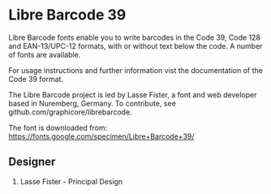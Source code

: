 # Libre Barcode 39

Libre Barcode fonts enable you to write barcodes in the Code 39, Code 128 and
EAN-13/UPC-12 formats, with or without text below the code. A number of fonts
are available.

For usage instructions and further information vist the documentation of the
Code 39 format.

The Libre Barcode project is led by Lasse Fister, a font and web developer based
in Nuremberg, Germany. To contribute, see github.com/graphicore/librebarcode.

The font is downloaded from:
https://fonts.google.com/specimen/Libre+Barcode+39/




## Designer
1. Lasse Fister - Principal Design
